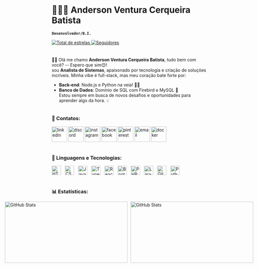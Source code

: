    
# 👨🏻‍💻 Anderson Ventura Cerqueira Batista 

**`Desenvolvedor/B.I.`**

<p align="left">
    <a href="https://github.com/VenturaCerqueira?tab=repositories&sort=stargazers">
        <img 
            alt="Total de estrelas" 
            title="Total de estrelas GitHub" 
            src="https://custom-icon-badges.demolab.com/github/stars/VenturaCerqueira?color=55960c&style=for-the-badge&labelColor=488207&logo=star&label=estrelas"
        />
    </a>
    <a href="https://github.com/VenturaCerqueira?tab=followers">
        <img 
            alt="Seguidores" 
            title="Me siga no GitHub" 
            src="https://custom-icon-badges.demolab.com/github/followers/VenturaCerqueira?color=236ad3&labelColor=1155ba&style=for-the-badge&logo=github&label=Seguidores&logoColor=white"
        />
    </a>
</p>

# 

👋🏻 Olá me chamo **Anderson Ventura Cerqueira Batista**, tudo bem com você? -- Espero que sim😊!  
   sou **Analista de Sistemas**, apaixonado por tecnologia e criação de soluções incríveis. Minha vibe é full-stack, mas meu coração bate forte por:
- **Back-end**: Node.js e Python na veia! 🐍✨  
- **Banco de Dados**: Domínio de SQL com Firebird e MySQL 🎯
  <br>
Estou sempre em busca de novos desafios e oportunidades para aprender algo da hora. 💡

#
    
### 📲 Contatos:
    
<a href="https://www.linkedin.com/in/anderson-ventura-cerqueira-batista-06369a175/"><img src="https://img.icons8.com/color/96/000000/linkedin.png" alt="linkedin" style="width: 50px; height: 50px;"/></a>
<a href="https://discord.gg/andersonventuracerqueiraE"><img src="https://img.icons8.com/color/96/000000/discord-logo.png" alt="discord" style="width: 50px; height: 50px;"/></a>
<a href="https://www.instagram.com/andersonventuracerqueira"><img src="https://img.icons8.com/color/96/000000/instagram-new.png" alt="instagram" style="width: 50px; height: 50px;"/></a>
<a href="https://www.facebook.com/"><img src="https://img.icons8.com/color/96/000000/facebook.png" alt="facebook" style="width: 50px; height: 50px;"/></a>
<a href="https://fr.pinterest.com/andersonventura2000"><img src="https://img.icons8.com/color/96/000000/pinterest--v1.png" alt="pinterest" style="width: 50px; height: 50px;"/></a>
<a href="andersonventura2000@gmail.com"><img src="https://img.icons8.com/color/96/000000/gmail.png" alt="email" style="width: 50px; height: 50px;"/></a>
<a href="https://hub.docker.com/u/matyo91"><img src="https://img.icons8.com/color/96/000000/docker.png" alt="docker" style="width: 50px; height: 50px;"/></a>
  
# 

### 🤖 Linguagens e Tecnologias:
<img 
    align="left" 
    alt="HTML"
    title="HTML" 
    width="30px" 
    style="padding-right: 10px;" 
    src="https://cdn.jsdelivr.net/gh/devicons/devicon@latest/icons/html5/html5-original.svg" 
/>
<img 
    align="left" 
    alt="CSS" 
    title="CSS"
    width="30px" 
    style="padding-right: 10px;" 
    src="https://cdn.jsdelivr.net/gh/devicons/devicon@latest/icons/css3/css3-original.svg" 
/>
<img 
    align="left" 
    alt="JavaScript" 
    title="JavaScript"
    width="30px" 
    style="padding-right: 10px;" 
    src="https://cdn.jsdelivr.net/gh/devicons/devicon@latest/icons/javascript/javascript-original.svg" 
/>
<img 
    align="left" 
    alt="TypeScript"
    title="TypeScript" 
    width="30px" 
    style="padding-right: 10px;" 
    src="https://cdn.jsdelivr.net/gh/devicons/devicon@latest/icons/typescript/typescript-original.svg" 
/>
<img 
    align="left" 
    alt="React"
    title="React" 
    width="30px" 
    style="padding-right: 10px;" 
    src="https://cdn.jsdelivr.net/gh/devicons/devicon@latest/icons/react/react-original.svg" 
/>

<img 
    align="left" 
    alt="Bootstrap"
    title="Bootstrap" 
    width="30px" 
    style="padding-right: 10px;" 
    src="https://cdn.jsdelivr.net/gh/devicons/devicon@latest/icons/bootstrap/bootstrap-original.svg" 
/>

<img 
    align="left" 
    alt="PHP" 
    title="PHP"
    width="30px" 
    style="padding-right: 10px;" 
    src="https://cdn.jsdelivr.net/gh/devicons/devicon@latest/icons/php/php-original.svg" 
/>
<img 
    align="left" 
    alt="Laravel" 
    title="Laravel"
    width="30px" 
    style="padding-right: 10px;" 
    src="https://cdn.jsdelivr.net/gh/devicons/devicon@latest/icons/laravel/laravel-original.svg" 
/>
<img 
    align="left" 
    alt="Git" 
    title="Git"
    width="30px" 
    style="padding-right: 10px;" 
    src="https://cdn.jsdelivr.net/gh/devicons/devicon@latest/icons/git/git-original.svg" 
/>
<img 
    align="left" 
    alt="Python" 
    title="Python"
    width="30px" 
    style="padding-right: 10px;" 
    src="https://cdn.jsdelivr.net/gh/devicons/devicon@latest/icons/python/python-original.svg" 
/>

<br/>
<br/>

#

### 📊 Estatísticas:
<div style="display: flex; justify-content: center; gap: 10px;">
  <img 
    alt="GitHub Stats" 
    style="width: 400px; height: 200px;" 
    src="https://github-readme-stats.vercel.app/api?username=VenturaCerqueira&show_icons=true&theme=tokyonight&include_all_commits=True&locale=pt-br" 
  />
  <img 
    alt="GitHub Stats" 
    style="width: 400px; height: 200px;" 
    src="https://github-readme-stats.vercel.app/api/top-langs/?username=VenturaCerqueira&theme=tokyonight&layout=compact&custom_title=Tecnologias&langs_count=9" 
  />
</div>
